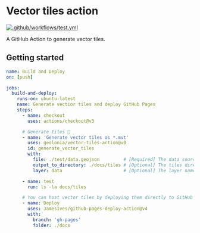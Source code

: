 # Vector tiles action

[![.github/workflows/test.yml](https://github.com/geolonia/vector-tiles-action/actions/workflows/test.yml/badge.svg)](https://github.com/geolonia/vector-tiles-action/actions/workflows/test.yml)

A GitHub Action to generate vector tiles.

## Getting started

```yaml
name: Build and Deploy
on: [push]

jobs:
  build-and-deploy:
    runs-on: ubuntu-latest
    name: Generate vectior tiles and deploy GitHub Pages
    steps:
      - name: checkout
        uses: actions/checkout@v3

      # Generate tiles 🚀
      - name: 'Generate vector tiles as *.mvt'
        uses: geolonia/vector-tiles-action@v0
        id: generate_vector_tiles
        with:
          file: ./test/data.geojson         # [Required] The data source.
          output_to_directory: ./docs/tiles # [Optional] The tiles directory. default is `docs/tiles`.
          layer: data                       # [Optional] The layer name. default is `data`.

      - name: test
        run: ls -la docs/tiles

      # You can host vector tiles by deploying them directly to GitHub Pages 🌏
      - name: Deploy
        uses: JamesIves/github-pages-deploy-action@v4
        with:
          branch: 'gh-pages'
          folder: ./docs
```
